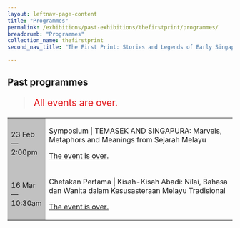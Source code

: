 ```yaml
---
layout: leftnav-page-content
title: "Programmes"
permalink: /exhibitions/past-exhibitions/thefirstprint/programmes/
breadcrumb: "Programmes"
collection_name: thefirstprint
second_nav_title: "The First Print: Stories and Legends of Early Singapore"

---
```


<!-- 

Colours
Upcoming: default colour
Past: #c1c1c1

-->

<section class="section__progs">

<div class="container__description">
    <div class="row">
        <div class="col is-10-mobile">

<h2>Past programmes</h2>

<blockquote style="color: #E21216; font-size: 150%;">All events are over.</blockquote>

<table class="table table-v">
    <tr>
        <td style="background-color: #c1c1c1;">23 Feb<br>
            &mdash;<br>
            2:00pm</td>
        <td>
            <p>Symposium &#124; TEMASEK AND SINGAPURA: Marvels, Metaphors and Meanings from Sejarah Melayu</p>
            <p><a href="/programmes/thefirstprint/20190223-symposium/">The event is over.</a></p>
        </td>
    </tr>     
    <tr>
        <td style="background-color: #c1c1c1;">16 Mar<br>
            &mdash;<br>
            10:30am</td>
        <td>
            <p>Chetakan Pertama &#124; Kisah-Kisah Abadi: Nilai, Bahasa dan Wanita dalam Kesusasteraan Melayu Tradisional</p>
            <p><a href="/programmes/thefirstprint/20190316-chetakan-pertama/">The event is over.</a></p>
        </td>
    </tr>    
</table>
        </div>
    </div>
</div>
</section>